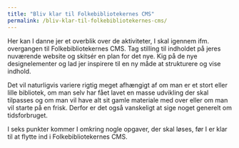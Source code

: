 ```yaml
---
title: "Bliv klar til Folkebibliotekernes CMS"
permalink: /bliv-klar-til-folkebibliotekernes-cms/
---
```

Her kan I danne jer et overblik over de aktiviteter, I skal igennem ifm. overgangen til Folkebibliotekernes CMS. Tag stilling til indholdet på jeres nuværende website og skitsér en plan for det nye.
Kig på de nye designelementer og lad jer inspirere til en ny måde at strukturere og vise indhold. 

Det vil naturligvis variere rigtig meget afhængigt af om man er et stort eller lille bibliotek, om man selv har fået lavet en masse udvikling der skal tilpasses og om man vil have alt sit gamle materiale med over eller om man vil starte på en frisk. Derfor er det også vanskeligt at sige noget generelt om tidsforbruget.    

I seks punkter kommer I omkring nogle opgaver, der skal løses, før I er klar til at flytte ind i Folkebibliotekernes CMS.




